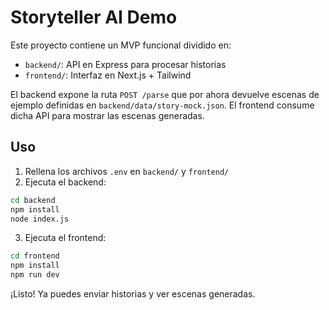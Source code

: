 
# Storyteller AI Demo

Este proyecto contiene un MVP funcional dividido en:

- `backend/`: API en Express para procesar historias
- `frontend/`: Interfaz en Next.js + Tailwind

El backend expone la ruta `POST /parse` que por ahora devuelve escenas de
ejemplo definidas en `backend/data/story-mock.json`. El frontend consume dicha
API para mostrar las escenas generadas.

## Uso

1. Rellena los archivos `.env` en `backend/` y `frontend/`
2. Ejecuta el backend:

```bash
cd backend
npm install
node index.js
```

3. Ejecuta el frontend:

```bash
cd frontend
npm install
npm run dev
```

¡Listo! Ya puedes enviar historias y ver escenas generadas.
